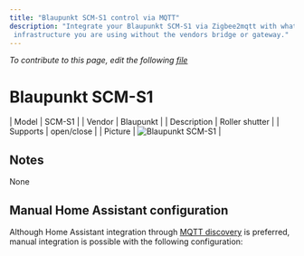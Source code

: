 ```yaml
---
title: "Blaupunkt SCM-S1 control via MQTT"
description: "Integrate your Blaupunkt SCM-S1 via Zigbee2mqtt with whatever smart home
 infrastructure you are using without the vendors bridge or gateway."
---
```


*To contribute to this page, edit the following
[file](https://github.com/Koenkk/zigbee2mqtt.io/blob/master/docs/devices/SCM-S1.md)*

# Blaupunkt SCM-S1

| Model | SCM-S1  |
| Vendor  | Blaupunkt  |
| Description | Roller shutter |
| Supports | open/close |
| Picture | ![Blaupunkt SCM-S1](./assets/devices/SCM-S1.jpg) |

## Notes

None

## Manual Home Assistant configuration
Although Home Assistant integration through [MQTT discovery](../integration/home_assistant) is preferred,
manual integration is possible with the following configuration:
